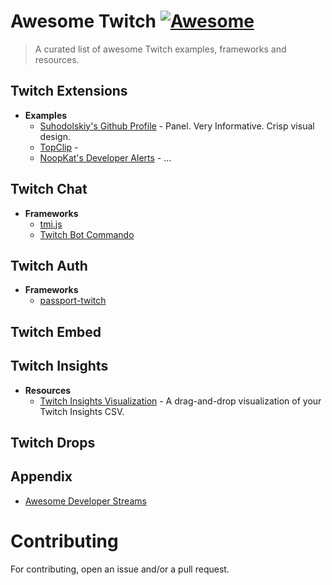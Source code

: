# Awesome Twitch [![Awesome](https://cdn.rawgit.com/sindresorhus/awesome/d7305f38d29fed78fa85652e3a63e154dd8e8829/media/badge.svg)](https://github.com/sindresorhus/awesome) #

> A curated list of awesome Twitch examples, frameworks and resources.

## Twitch Extensions ##

- **Examples**
    - [Suhodolskiy's Github Profile](https://github.com/suhodolskiy/twitch-extension-github) - Panel. Very Informative. Crisp visual design.
    - [TopClip](https://github.com/embiem/TopClip-TwitchExtension) -
    - [NoopKat's Developer Alerts](https://github.com/noopkat/twitch-dev-alerts-extension) - ...

## Twitch Chat ##

- **Frameworks**
    - [tmi.js](https://www.npmjs.com/package/tmi.js)
    - [Twitch Bot Commando](https://www.npmjs.com/package/twitch-commando)

## Twitch Auth ##

- **Frameworks**
    - [passport-twitch](https://github.com/Schmoopiie/passport-twitch)

## Twitch Embed ##

## Twitch Insights ##

- **Resources**
    - [Twitch Insights Visualization](https://ehgoodenough.github.io/twitch-insights-visualization) - A drag-and-drop visualization of your Twitch Insights CSV.

## Twitch Drops ##

## Appendix ##

- [Awesome Developer Streams](https://github.com/bnb/awesome-developer-streams)

# Contributing #

For contributing, open an issue and/or a pull request.

